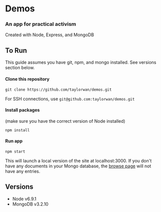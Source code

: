 # Demos
### An app for practical activism

Created with Node, Express, and MongoDB

## To Run
This guide assumes you have git, npm, and mongo installed. See versions section below.

#### Clone this repository
```
git clone https://github.com/taylorwan/demos.git
```
For SSH connections, use `git@github.com:taylorwan/demos.git`

#### Install packages
(make sure you have the correct version of Node installed)
```
npm install
```
#### Run app
```
npm start
```
This will launch a local version of the site at localhost:3000. If you don't have any documents in your Mongo database, the [browse page](localhost:3000/browse) will not have any entries.

## Versions
* Node v6.9.1
* MongoDB v3.2.10
